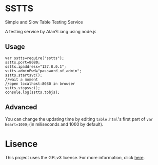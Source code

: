 # SSTTS
Simple and Slow Table Testing Service

A testing service by Alan?Liang using node.js

## Usage
```
var sstts=require("sstts");
sstts.port=8080;
sstts.ipaddress="127.0.0.1";
sstts.adminPwd="password_of_admin";
sstts.startsvc();
//wait a moment
//open localhost:8080 in browser
sstts.stopsvc();
console.log(sstts.tobjs);
```

## Advanced
You can change the updating time by editing `table.html`'s first part of `var heart=1000;`(in miliseconds and 1000 by default).


# Lisence
This project uses the GPLv3 license. For more information, click [here](https://github.com/Alan-Liang/SSTTS/blob/master/LICENSE).
